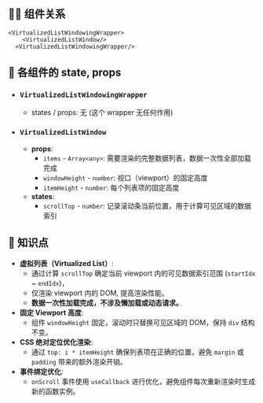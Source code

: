## 👨‍👧 组件关系

```
<VirtualizedListWindowingWrapper>
    <VirtualizedListWindow/>
  <VirtualizedListWindowingWrapper/>
```

## 🔢 各组件的 state, props

- ### `VirtualizedListWindowingWrapper`

  - states / props: 无 (这个 wrapper 无任何作用)

- ### `VirtualizedListWindow`

  - **props**:
    - `items` - `Array<any>`: 需要渲染的完整数据列表，数据一次性全部加载完成
    - `windowHeight` - `number`: 视口（viewport）的固定高度
    - `itemHeight` - `number`: 每个列表项的固定高度
  - **states**:
    - `scrollTop` - `number`: 记录滚动条当前位置，用于计算可见区域的数据索引

## 👀 知识点

- **虚拟列表（Virtualized List）**:
  - 通过计算 `scrollTop` 确定当前 viewport 内的可见数据索引范围 (`startIdx` \~ `endIdx`)，
  - 仅渲染 viewport 内的 DOM, 提高渲染性能。
  - **数据一次性加载完成，不涉及懒加载或动态请求。**
- **固定 Viewport 高度**:
  - 组件 `windowHeight` 固定，滚动时只替换可见区域的 DOM，保持 `div` 结构不变。
- **CSS 绝对定位优化渲染**:
  - 通过 `top: i * itemHeight` 确保列表项在正确的位置，避免 `margin` 或 `padding` 带来的额外渲染开销。
- **事件绑定优化**:
  - `onScroll` 事件使用 `useCallback` 进行优化，避免组件每次重新渲染时生成新的函数实例。
